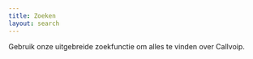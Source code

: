 ```yaml
---
title: Zoeken
layout: search
---
```


Gebruik onze uitgebreide zoekfunctie om alles te vinden over Callvoip.

